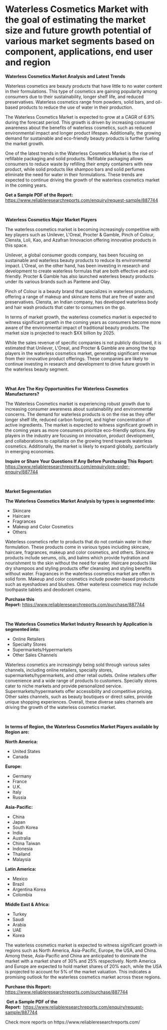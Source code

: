 <p><h1>Waterless Cosmetics Market with the goal of estimating the market size and future growth potential of various market segments based on component, applications, end user and region</h1></p><p><strong>Waterless Cosmetics Market Analysis and Latest Trends</strong></p>
<p><p>Waterless cosmetics are beauty products that have little to no water content in their formulations. This type of cosmetics are gaining popularity among consumers due to their sustainability, longer shelf life, and reduced preservatives. Waterless cosmetics range from powders, solid bars, and oil-based products to reduce the use of water in their production.</p><p>The Waterless Cosmetics Market is expected to grow at a CAGR of 6.9% during the forecast period. This growth is driven by increasing consumer awareness about the benefits of waterless cosmetics, such as reduced environmental impact and longer product lifespan. Additionally, the growing demand for sustainable and eco-friendly beauty products is further fueling the market growth.</p><p>One of the latest trends in the Waterless Cosmetics Market is the rise of refillable packaging and solid products. Refillable packaging allows consumers to reduce waste by refilling their empty containers with new product, while solid products like shampoo bars and solid perfumes eliminate the need for water in their formulations. These trends are expected to continue driving the growth of the waterless cosmetics market in the coming years.</p></p>
<p><strong>Get a Sample PDF of the Report:&nbsp;</strong> <a href="https://www.reliableresearchreports.com/enquiry/request-sample/887744">https://www.reliableresearchreports.com/enquiry/request-sample/887744</a></p>
<p>&nbsp;</p>
<p><strong>Waterless Cosmetics Major Market Players</strong></p>
<p><p>The waterless cosmetics market is becoming increasingly competitive with key players such as Unilever, L'Oreal, Procter & Gamble, Pinch of Colour, Clensta, Loli, Kao, and Azafran Innovacion offering innovative products in this space. </p><p>Unilever, a global consumer goods company, has been focusing on sustainable and waterless beauty products to reduce its environmental impact. L'Oreal, on the other hand, has been investing in research and development to create waterless formulas that are both effective and eco-friendly. Procter & Gamble has also launched waterless beauty products under its various brands such as Pantene and Olay.</p><p>Pinch of Colour is a beauty brand that specializes in waterless products, offering a range of makeup and skincare items that are free of water and preservatives. Clensta, an Indian company, has developed waterless body and hair wash products that cater to consumers on the go.</p><p>In terms of market growth, the waterless cosmetics market is expected to witness significant growth in the coming years as consumers become more aware of the environmental impact of traditional beauty products. The market size is projected to reach $XX billion by 2025.</p><p>While the sales revenue of specific companies is not publicly disclosed, it is estimated that Unilever, L'Oreal, and Procter & Gamble are among the top players in the waterless cosmetics market, generating significant revenue from their innovative product offerings. These companies are likely to continue investing in research and development to drive future growth in the waterless beauty segment.</p></p>
<p>&nbsp;</p>
<p><strong>What Are The Key Opportunities For Waterless Cosmetics Manufacturers?</strong></p>
<p><p>The Waterless Cosmetics market is experiencing robust growth due to increasing consumer awareness about sustainability and environmental concerns. The demand for waterless products is on the rise as they offer longer shelf life, reduced carbon footprint, and higher concentration of active ingredients. The market is expected to witness significant growth in the coming years as more consumers prioritize eco-friendly options. Key players in the industry are focusing on innovation, product development, and collaborations to capitalize on the growing trend towards waterless cosmetics. Additionally, the market is likely to expand globally, particularly in emerging economies.</p></p>
<p><strong>Inquire or Share Your Questions If Any Before Purchasing This Report:</strong> <a href="https://www.reliableresearchreports.com/enquiry/pre-order-enquiry/887744">https://www.reliableresearchreports.com/enquiry/pre-order-enquiry/887744</a></p>
<p>&nbsp;</p>
<p><strong>Market Segmentation</strong></p>
<p><strong>The Waterless Cosmetics Market Analysis by types is segmented into:</strong></p>
<p><ul><li>Skincare</li><li>Haircare</li><li>Fragrances</li><li>Makeup and Color Cosmetics</li><li>Others</li></ul></p>
<p><p>Waterless cosmetics refer to products that do not contain water in their formulation. These products come in various types including skincare, haircare, fragrances, makeup and color cosmetics, and others. Skincare products include serums, oils, and balms which provide hydration and nourishment to the skin without the need for water. Haircare products like dry shampoos and styling products offer cleansing and styling benefits without water. Fragrances in the waterless cosmetics market are often in solid form. Makeup and color cosmetics include powder-based products such as eyeshadows and blushes. Other waterless cosmetics may include toothpaste tablets and deodorant creams.</p></p>
<p><strong>Purchase this Report:&nbsp;</strong><a href="https://www.reliableresearchreports.com/purchase/887744">https://www.reliableresearchreports.com/purchase/887744</a></p>
<p>&nbsp;</p>
<p><strong>The Waterless Cosmetics Market Industry Research by Application is segmented into:</strong></p>
<p><ul><li>Online Retailers</li><li>Specialty Stores</li><li>Supermarkets/Hypermarkets</li><li>Other Sales Channels</li></ul></p>
<p><p>Waterless cosmetics are increasingly being sold through various sales channels, including online retailers, specialty stores, supermarkets/hypermarkets, and other retail outlets. Online retailers offer convenience and a wide range of products to customers. Specialty stores cater to niche markets and provide personalized service. Supermarkets/hypermarkets offer accessibility and competitive pricing. Other sales channels, such as beauty boutiques or direct sales, provide unique shopping experiences. Overall, these diverse sales channels are driving the growth of the waterless cosmetics market.</p></p>
<p>&nbsp;</p>
<p><strong>In terms of Region, the Waterless Cosmetics Market Players available by Region are:</strong></p>
<p>
    <p> <strong> North America: </strong>
        <ul>
            <li>United States</li>
            <li>Canada</li>
        </ul>
        </p> 
    <p> <strong> Europe: </strong>
        <ul>
            <li>Germany</li>
            <li>France</li>
            <li>U.K.</li>
            <li>Italy</li>
            <li>Russia</li>
        </ul>
        </p> 
    <p> <strong> Asia-Pacific: </strong>
        <ul>
            <li>China</li>
            <li>Japan</li>
            <li>South Korea</li>
            <li>India</li>
            <li>Australia</li>
            <li>China Taiwan</li>
            <li>Indonesia</li>
            <li>Thailand</li>
            <li>Malaysia</li>
        </ul>
        </p> 
    <p> <strong> Latin America: </strong>
        <ul>
            <li>Mexico</li>
            <li>Brazil</li>
            <li>Argentina Korea</li>
            <li>Colombia</li>
        </ul>
        </p> 
    <p> <strong> Middle East & Africa: </strong>
        <ul>
            <li>Turkey</li>
            <li>Saudi</li>
            <li>Arabia</li>
            <li>UAE</li>
            <li>Korea</li>
        </ul>
    </p>
    </p>
<p><p>The waterless cosmetics market is expected to witness significant growth in regions such as North America, Asia-Pacific, Europe, the USA, and China. Among these, Asia-Pacific and China are anticipated to dominate the market with a market share of 30% and 25% respectively. North America and Europe are expected to hold market shares of 20% each, while the USA is projected to account for 5% of the market valuation. This indicates a promising outlook for the waterless cosmetics market across these regions.</p></p>
<p><strong>Purchase this Report: </strong><a href="https://www.reliableresearchreports.com/purchase/887744">https://www.reliableresearchreports.com/purchase/887744</a></p>
<p>&nbsp;<strong>Get a Sample PDF of the Report:&nbsp;&nbsp;</strong><a href="https://www.reliableresearchreports.com/enquiry/request-sample/887744">https://www.reliableresearchreports.com/enquiry/request-sample/887744</a></p>
<p><strong></strong></p>
<p>Check more reports on https://www.reliableresearchreports.com/</p>